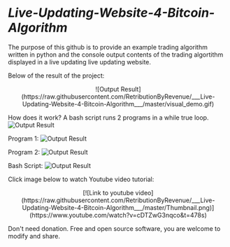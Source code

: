 # ___Live-Updating-Website-4-Bitcoin-Algorithm___

The purpose of this github is to provide an example trading algorithm written in python and the console output contents of the trading algortithm displayed in a live updating live updating website.

Below of the result of the project:
<div align="center">
![Output Result](https://raw.githubusercontent.com/RetributionByRevenue/___Live-Updating-Website-4-Bitcoin-Algorithm___/master/visual_demo.gif)
</div>

How does it work?
A bash script runs 2 programs in a while true loop.
![Output Result](https://raw.githubusercontent.com/RetributionByRevenue/___Live-Updating-Website-4-Bitcoin-Algorithm___/master/small_0.png)

Program 1: 
![Output Result](https://raw.githubusercontent.com/RetributionByRevenue/___Live-Updating-Website-4-Bitcoin-Algorithm___/master/small_1.png)

Program 2: 
![Output Result](https://raw.githubusercontent.com/RetributionByRevenue/___Live-Updating-Website-4-Bitcoin-Algorithm___/master/small_2.png)

Bash Script:
![Output Result](https://raw.githubusercontent.com/RetributionByRevenue/___Live-Updating-Website-4-Bitcoin-Algorithm___/master/small_3.png)

Click image below to watch Youtube video tutorial:
<p align="center">
[![Link to youtube video](https://raw.githubusercontent.com/RetributionByRevenue/___Live-Updating-Website-4-Bitcoin-Algorithm___/master/Thumbnail.png)](https://www.youtube.com/watch?v=cDTZwG3nqco&t=478s)
</p>

Don't need donation. Free and open source software, you are welcome to modify and share. 
